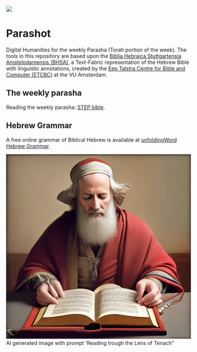 <div class="hidden-content">
<a href="https://www.repostatus.org/#active" target="_blank" Title="Project Status: Active – The project has reached a stable, usable state and is being actively developed."><img src="https://www.repostatus.org/badges/latest/active.svg"></a> 
</div>

# Parashot

Digital Humanities for the weekly Parasha (Torah portion of the week). The tools in this repository are based upon the [Biblia Hebraica Stuttgartensia Amstelodamensis (BHSA)](https://github.com/ETCBC/bhsa), a Text-Fabric representation of the Hebrew Bible with linguistic annotations, created by the [Eep Talstra Centre for Bible and Computer (ETCBC)](https://etcbc.nl/) at the VU Amsterdam.

## The weekly parasha

Reading the weekly parasha: [STEP bible](https://www.stepbible.org/html/parashot.html).

## Hebrew Grammar

A free online grammar of Biblical Hebrew is available at [unfoldingWord Hebrew Grammar](https://uhg.readthedocs.io/en/latest/front.html).


<img src="images/ReadingTroughTheLensOfTenach.png">
AI generated image with prompt 'Reading trough the Lens of Tenach"
